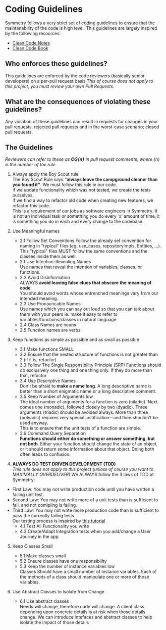 # Coding Guidelines
Symmetry follows a very strict set of coding guidelines to ensure that the maintanability of the code is high level.
This guidelines are largely inspired by the following resources:
- [Clean Code Notes](https://github.com/JuanCrg90/Clean-Code-Notes)
- [Clean Code Book](./clean-code-book.pdf)

## Who enforces these guidelines?
This guidelines are enforced by the code reviewers (basically senior developers) on a per-pull request basis 
*This of course does not apply to this project, you must review your own Pull Requests.*
## What are the consequences of violating these guidelines?
Any violation of these guidelines can result in requests for changes in your pull requests, rejected pull requests and in the worst-case scenario; closed pull requests.

## The Guidelines
*Reviewers can refer to these as **CG{n}** in pull request comments, where {n} is the number of the rule*
1. Always apply the Boy Scout rule  
The Boy Scout Rule says **"always leave the campground cleaner than you found it"**. We must follow this rule in our code.  
If we update functionality which was not tested, we create the tests ourselves.  
If we find a way to refactor old code when creating new features, we refactor this code.  
This is a requirement of our jobs as software engineers in Symmetry. It is not an individual task or something you do every 'x' amount of time, it is something you do in each and every change to the codebase.  
2. Use Meaningful names  
    - 2.1 Follow Set Conventions
    Follow the already set convention for naming in "typical" files (eg: use_cases, repositoryImpls, Entities, ...). This "typical" files MUST follow the same conventions and the classes inside them as well.
    - 2.1 Use Intention-Revealing Names  
    Use names that reveal the intention of variables, classes, or functions.  
    - 2.2 Avoid Disinformation  
    ALWAYS **avoid leaving false clues that obscure the meaning of code**.   
    You should avoid words whose entrenched meanings vary from our intended meaning.  
    - 2.3 Use Pronauncable Names  
    Use names which you can say out loud so that you can talk about them with your peers ie: make it easy to refer to variables/functions/classes in natural language  
    - 2.4 Class Names are nouns  
    - 2.5 Function names are verbs  

3. Keep functions as simple as possible and as small as possible  
    - 3.1 Make functions SMALL  
    - 3.2 Ensure that the nested structure of functions is not greater than 2 (if it is, refactor)  
    - 3.3 Follow The Single Responsibility Principle (SRP)
    Functions should do exclusively one thing and one thing only. If they do more than that, refactor.  
    - 3.4 Use Descriptive Names  
    Don't be afraid to **make a name long**. A long descriptive name is better than a short
    enigmatic name or a long descriptive comment.  
    - 3.5 Keep Number of Arguments low  
    The ideal number of arguments for a function is zero (niladic). Next comes one
    (monadic), followed closely by two (dyadic). Three arguments (triadic) should be
    avoided always. More than three (polyadic) requires very special
    justification—and then shouldn’t be used anyway.  
    This is to ensure that the unit tests of a function are simple.   
    - 3.6 Command Query Separation  
**Functions should either do something or answer something, but not both**. Either your
function should change the state of an object, or it should return some information about that
object. Doing both often leads to confusion.  

4. **ALWAYS DO TEST DRIVEN DEVELOPMENT (TDD)**  
*This rule does not apply to this project (unless of course you want to MAXIMALLY OVERDELIVER)*
We ALWAYS follow the 3 laws of TDD at Symmetry:  
-  First Law: You may not write production code until you have written a failing
unit test.  
- Second Law: You may not write more of a unit tests than is sufficient to fail,
and not comipling is failing.  
- Third Law: You may not write more production code than is sufficient to pass
the currently failing tests.  
Our testing process is inspired by [this tutorial](https://www.youtube.com/watch?v=g2Mup12MccU)  
    - 4.1 Test All Functionality you write  
    - 4.2 Create/Adapt Integration tests when you add/change a User Journey in the app.  

5. Keep Classes Small  
    - 5.1 Make classes small  
    - 5.2 Ensure classes have one responsibiilty  
    - 5.3 Keep the number of instance variables low  
    Classes Should have a small number of instance variables. Each of the methods of a
    class should manipulate one or more of those variables.

6. Use Abstract Classes to Isolate from Change  
    - 6.1 Use abstract classes  
        Needs will change, therefore code will change. A client class depending upon concrete details is at
        risk when those details change. We can introduce intefaces and abstract classes to
        help isolate the impact of those details